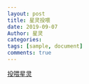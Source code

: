 ```yaml
---
layout: post
title: 星灵投喂
date: 2019-09-07
Author: 星灵
categories: 
tags: [sample, document]
comments: true
--- 
```

[投喂星灵](https://buy.stripe.com/4gw9E94T95XUc12dQR)
